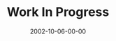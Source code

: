 ---
layout: message
category: message
series: "The Art of Growth"
title: "Work In Progress"
date: 2002-10-06-00-00
message_id: 261
---